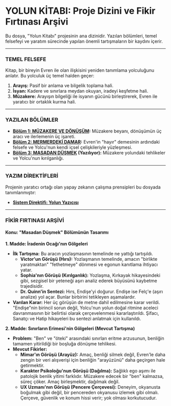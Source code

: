 # YOLUN KİTABI: Proje Dizini ve Fikir Fırtınası Arşivi

Bu dosya, "Yolun Kitabı" projesinin ana dizinidir. Yazılan bölümleri, temel felsefeyi ve yaratım sürecinde yapılan önemli tartışmaların bir kaydını içerir.

---

### TEMEL FELSEFE

Kitap, bir bireyin Evren ile olan ilişkisini yeniden tanımlama yolculuğunu anlatır. Bu yolculuk üç temel halden geçer:

1.  **Arayış:** Pasif bir anlama ve bilgelik toplama hali.
2.  **İsyan:** Kadere ve sınırlara meydan okuyan, iradeyi keşfetme hali.
3.  **Müzakere:** Arayışın bilgeliği ile isyanın gücünü birleştirerek, Evren ile yaratıcı bir ortaklık kurma hali.

---

### YAZILAN BÖLÜMLER

*   **[Bölüm 1: MÜZAKERE VE DÖNÜŞÜM](./bolum1.md):** Müzakere beyanı, dönüşümün üç aracı ve ilerlemenin üç işareti.
*   **[Bölüm 2: MERMERDEKİ DAMAR](./bolum2.md):** Evren'in "hayır" demesinin ardındaki felsefe ve Yolcu'nun kendi içsel çelişkileriyle yüzleşmesi.
*   **[Bölüm 3: MASADAN DÜŞMEK](./bolum3.md) (Yazılıyor):** Müzakere yolundaki tehlikeler ve Yolcu'nun kırılganlığı.

---

### YAZIM DİREKTİFLERİ

Projenin yaratıcı ortağı olan yapay zekanın çalışma prensipleri bu dosyada tanımlanmıştır:

*   **[Sistem Direktifi: Yolun Yazıcısı](./prompt/directive_prompt.md)**

---

### FİKİR FIRTINASI ARŞİVİ

#### Konu: "Masadan Düşmek" Bölümünün Tasarımı

**1. Madde: İradenin Ocağı'nın Gölgeleri**

*   **İlk Tartışma:** Bu aracın yozlaşmasının temelinde ne yattığı tartışıldı.
    *   **Victor'un Görüşü (Hırs):** Yozlaşmanın temelinde, amacın "birlikte yaratmaktan" "fethetmeye" dönmesi ve egonun kanıtlama ihtiyacı yatar.
    *   **Sophia'nın Görüşü (Kırılganlık):** Yozlaşma, Kırkayak hikayesindeki gibi, sezgisel bir yeteneği aşırı analiz ederek büyüsünü kaybetme trajedisidir.
    *   **Dr. Quinn'in Sentezi:** Hırs, Endişe'yi doğurur. Endişe ise Felç'e (aşırı analize) yol açar. Bunlar birbirini tetikleyen aşamalardır.
*   **Varılan Karar:** Her üç görüşün de metne dahil edilmesine karar verildi. "Endişe"nin birincil sorun değil, Yolcu'nun yolun doğal ritmine aceleci davranmasının bir belirtisi olarak çerçevelenmesi kararlaştırıldı. Şifacı, Sanatçı ve Hatip hikayeleri bu sentezi anlatmak için kullanıldı.

**2. Madde: Sınırların Erimesi'nin Gölgeleri (Mevcut Tartışma)**

*   **Problem:** "Ben" ve "öteki" arasındaki sınırları eritme arzusunun, benliğin tamamen yitirildiği bir boşluğa dönüşme tehlikesi.
*   **Mevcut Fikirler:**
    *   **Mimar'ın Görüşü (Arayüz):** Amaç, benliği silmek değil, Evren'le daha zengin bir veri alışverişi için benliğin "arayüzünü" daha geçirgen hale getirmektir.
    *   **Karakter Psikoloğu'nun Görüşü (Dağılma):** Sağlıklı ego aşımı ile patolojik benlik yitimi farklıdır. Müzakere edecek bir "ben" kalmazsa, süreç çöker. Amaç birleşmektir, dağılmak değil.
    *   **UX Uzmanı'nın Görüşü (Pencere Çerçevesi):** Deneyim, okyanusta boğulmak gibi değil, bir pencereden okyanusu izlemek gibi olmalı. Çerçeve, güvenlik ve konum hissi verir; yok olması korkutucudur.
